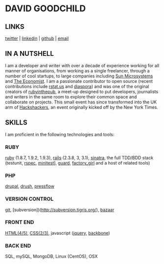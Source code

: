 # DAVID GOODCHILD

## LINKS

[twitter](http://twitter.com/buddhamagnet) |
[linkedin](http://www.linkedin.com/profile/view?id=5700685&trk=tab_pro) |
[github](http://github.com/buddhamagnet) |
[email](mailto://buddhamagnet@gmail.com)

## IN A NUTSHELL

I am a developer and writer with over a decade of experience working for all
manner of organisations, from working as a single freelancer, through a number
of cool startups, to large companies including [Sun Microsystems](http://sun.com)
and [The Economist](http://economist.com). I am a passionate contributor to
open source (recent contributions include [rstat.us](https://github.com/hotsh/rstat.us) and
[diaspora](https://github.com/diaspora/diaspora)) and was one of the original creators
of [rubyinthepub](http://www.joannageary.com/2010/05/13/ruby-in-the-pub-3/), a meet-up
designed to put developers, journalists and writers in the same room to explore their
common space and collaborate on projects. This small event has since transformed into 
the UK arm of [Hackshackers](http://meetuplondon.hackshackers.com/), an event originally
kicked off by the New York Times.

## SKILLS

I am proficient in the following technologies and tools:

### RUBY

[ruby](http://ruby-lang.org) (1.8.7, 1.9.2, 1.9.3), [rails](http://rubyonrails.org) (2.3.8, 3, 3.1), 
[sinatra](http://www.sinatrarb.com), the full TDD/BDD stack<br />
(testunit, [rspec](http://rspec.info/), [minitest](https://github.com/seattlerb/minitest)], 
[guard](https://github.com/guard/guard), [factory_girl](https://github.com/thoughtbot/factory_girl) and a host of related tools)

### PHP

[drupal](http;//drupal.org), [drush](http://drupal.org/project/drush), [pressflow](http://pressflow.org/)

### VERSION CONTROL

[git](http://git-scm.com/), [subversion])(http://subversion.tigris.org/), [bazaar](http://bazaar.canonical.com/en/)

### FRONT END

[HTML(4/5)](http://html5.org/), [CSS(2/3)](http://www.w3.org/Style/CSS/current-work.en.html), javascript ([jquery](http://jquery.com/), [backbone](http://backbonejs.org))

### BACK END

SQL, mySQL, MongoDB, Linux (CentOS), OSX 